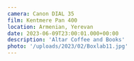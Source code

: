```yaml
---
camera: Canon DIAL 35
film: Kentmere Pan 400
location: Armenian, Yerevan
date: 2023-06-09T23:00:01.000+00:00
description: 'Altar Coffee and Books'
photo: '/uploads/2023/02/Boxlab11.jpg'
---
```

